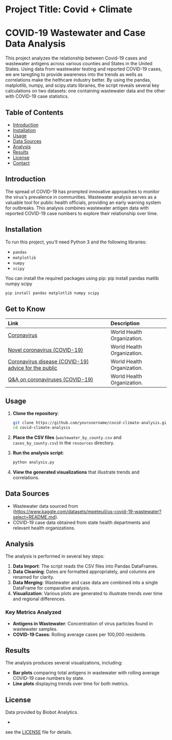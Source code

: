 # Project Title: Covid + Climate

# COVID-19 Wastewater and Case Data Analysis

This project analyzes the relationship between Covid-19 cases and wastewater antigens across various counties and States in the United States. Using data from wastewater testing and reported COVID-19 cases, we are taregting to provide awareness into the trends as wells as correlations make the helthcare industry better.
 By using the pandas, matplotlib, numpy, and scipy.stats libraries, the script reveals several key calculations on two datasets: one containing wastewater data and the other with COVID-19 case statistics.

## Table of Contents

- [Introduction](#introduction)
- [Installation](#installation)
- [Usage](#usage)
- [Data Sources](#data-sources)
- [Analysis](#analysis)
- [Results](#results)
- [License](#license)
- [Contact](#contact)

## Introduction

The spread of COVID-19 has prompted innovative approaches to monitor the virus's prevalence in communities. Wastewater analysis serves as a valuable tool for public health officials, providing an early warning system for outbreaks. This analysis combines wastewater antigen data with reported COVID-19 case numbers to explore their relationship over time.

## Installation

To run this project, you'll need Python 3 and the following libraries:

- `pandas`
- `matplotlib`
- `numpy`
- `scipy`

You can install the required packages using pip:
pip install pandas matlib numpy scipy

```bash
pip install pandas matplotlib numpy scipy
```


## Get to Know

| Link  | Description  |
|:------|:-------------|
| [Coronavirus](https://www.who.int/health-topics/coronavirus) | World Health Organization. |
| [Novel coronavirus (COVID-19)](https://www.who.int/emergencies/diseases/novel-coronavirus-2019) | World Health Organization. |
| [Coronavirus disease (COVID-19) advice for the public](https://www.who.int/emergencies/diseases/novel-coronavirus-2019/advice-for-public) | World Health Organization. |
| [Q&amp;A on coronaviruses (COVID-19)](https://www.who.int/news-room/q-a-detail/q-a-coronaviruses) | World Health Organization. |

## Usage

1. **Clone the repository**:
    ```bash
    git clone https://github.com/yourusername/covid-climate-analysis.git
    cd covid-climate-analysis
    ```

2. **Place the CSV files** (`wastewater_by_county.csv` and `cases_by_county.csv`) in the `resources` directory.

3. **Run the analysis script**:
    ```bash
    python analysis.py
    ```

4. **View the generated visualizations** that illustrate trends and correlations.

## Data Sources

- Wastewater data sourced from (https://www.kaggle.com/datasets/mpeteuil/us-covid-19-wastewater?select=README.md).
- COVID-19 case data obtained from state health departments and relevant health organizations.

## Analysis

The analysis is performed in several key steps:

1. **Data Import**: The script reads the CSV files into Pandas DataFrames.
2. **Data Cleaning**: Dates are formatted appropriately, and columns are renamed for clarity.
3. **Data Merging**: Wastewater and case data are combined into a single DataFrame for comparative analysis.
4. **Visualization**: Various plots are generated to illustrate trends over time and regional differences.

### Key Metrics Analyzed

- **Antigens in Wastewater**: Concentration of virus particles found in wastewater samples.
- **COVID-19 Cases**: Rolling average cases per 100,000 residents.

## Results

The analysis produces several visualizations, including:

- **Bar plots** comparing total antigens in wastewater with rolling average COVID-19 case numbers by state.
- **Line plots** displaying trends over time for both metrics.

## License

Data provided by Biobot Analytics.
































-
see the [LICENSE](LICENSE) file for details.